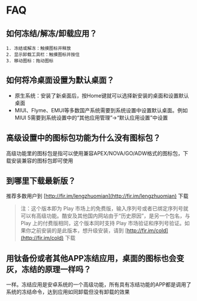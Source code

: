 FAQ
===

如何冻结/解冻/卸载应用？
---
	1. 冻结或解冻：触摸图标并释放
	2. 显示卸载工具栏：触摸图标并按住
	3. 移动图标：拖动图标


如何将冷桌面设置为默认桌面？
---
- 原生系统：安装了新桌面后，按Home键就可以选择新安装的桌面和设置默认桌面
- MIUI、Flyme、EMUI等多数国产系统需要到系统设置中设置默认桌面。例如MIUI 5需要到系统设置中的“其他应用管理”->“默认应用设置”中设置


高级设置中的图标包功能为什么没有图标包？
---
高级功能里的图标包是指可以使用兼容APEX/NOVA/GO/ADW格式的图标包，下载安装兼容的图标包即可使用


到哪里下载最新版？
---
推荐多数用户到 [http://fir.im/lengzhuomian](http://fir.im/lengzhuomian) 下载

> 注：这个版本即为 Play 市场上的免费版，输入序列号或者已绑定序列号就可以有高级功能。酷安及其他国内网站由于“历史原因”，是另一个包名，与 Play 上的付费版相同，这个版本同时支持 Play 市场验证和序列号验证。如果你之前安装的是此版本，想升级安装，请到 [http://fir.im/cold](http://fir.im/cold) 下载


用钛备份或者其他APP冻结应用，桌面的图标也会变灰，冻结的原理一样吗？
---
一样。冻结应用是安卓系统的一个高级功能，所有具有冻结功能的APP都是调用了系统的冻结命令，达到应用如同卸载但没有卸载的效果
